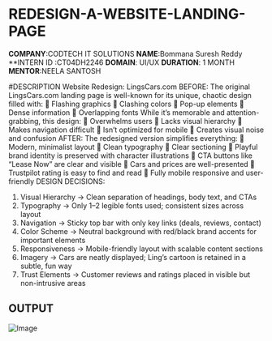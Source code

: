 # REDESIGN-A-WEBSITE-LANDING-PAGE

**COMPANY**:CODTECH IT SOLUTIONS
**NAME**:Bommana Suresh Reddy
**INTERN ID :CT04DH2246
**DOMAIN**: UI/UX
**DURATION**: 1 MONTH
**MENTOR**:NEELA SANTOSH

#DESCRIPTION
Website Redesign: LingsCars.com 
BEFORE: 
The original LingsCars.com landing page is well-known for its unique, chaotic 
design filled with: 
 Flashing graphics 
 Clashing colors 
 Pop-up elements 
 Dense information 
 Overlapping fonts 
While it’s memorable and attention-grabbing, this design: 
 Overwhelms users 
 Lacks visual hierarchy 
 Makes navigation difficult 
 Isn’t optimized for mobile 
 Creates visual noise and confusion 
AFTER: 
The redesigned version simplifies everything: 
 Modern, minimalist layout 
 Clean typography 
 Clear sectioning 
 Playful brand identity is preserved with character illustrations 
 CTA buttons like “Lease Now” are clear and visible 
 Cars and prices are well-presented 
 Trustpilot rating is easy to find and read 
 Fully mobile responsive and user-friendly 
DESIGN DECISIONS: 
1. Visual Hierarchy 
→ Clean separation of headings, body text, and CTAs 
2. Typography 
→ Only 1–2 legible fonts used; consistent sizes across layout 
3. Navigation 
→ Sticky top bar with only key links (deals, reviews, contact) 
4. Color Scheme 
→ Neutral background with red/black brand accents for important 
elements 
5. Responsiveness 
→ Mobile-friendly layout with scalable content sections 
6. Imagery 
→ Cars are neatly displayed; Ling’s cartoon is retained in a subtle, fun 
way 
7. Trust Elements 
→ Customer reviews and ratings placed in visible but non-intrusive areas

## OUTPUT

![Image](https://github.com/user-attachments/assets/b426a37e-04c7-4d96-9fe8-4e7e55a93aa0)
